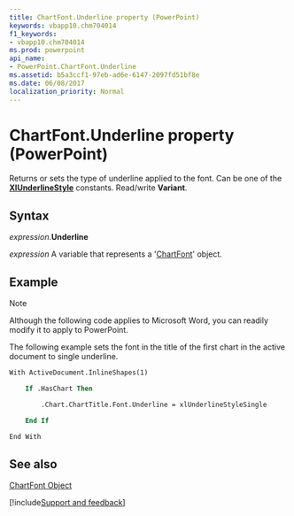 ```yaml
---
title: ChartFont.Underline property (PowerPoint)
keywords: vbapp10.chm704014
f1_keywords:
- vbapp10.chm704014
ms.prod: powerpoint
api_name:
- PowerPoint.ChartFont.Underline
ms.assetid: b5a3ccf1-97eb-ad6e-6147-2097fd51bf8e
ms.date: 06/08/2017
localization_priority: Normal
---
```



# ChartFont.Underline property (PowerPoint)

Returns or sets the type of underline applied to the font. Can be one of the  **[XlUnderlineStyle](PowerPoint.XlUnderlineStyle.md)** constants. Read/write **Variant**.


## Syntax

_expression_.**Underline**

_expression_ A variable that represents a '[ChartFont](PowerPoint.ChartFont.md)' object.


## Example




> [!NOTE] 
> Although the following code applies to Microsoft Word, you can readily modify it to apply to PowerPoint.

The following example sets the font in the title of the first chart in the active document to single underline.




```vb
With ActiveDocument.InlineShapes(1)

    If .HasChart Then

        .Chart.ChartTitle.Font.Underline = xlUnderlineStyleSingle

    End If

End With
```


## See also


[ChartFont Object](PowerPoint.ChartFont.md)

[!include[Support and feedback](~/includes/feedback-boilerplate.md)]